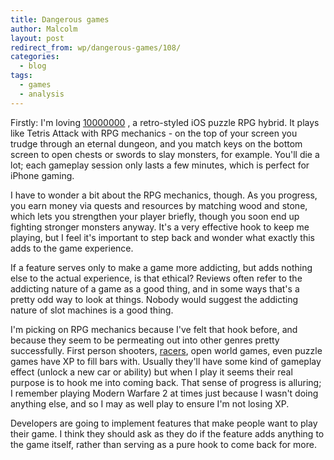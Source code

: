 ```yaml
---
title: Dangerous games
author: Malcolm
layout: post
redirect_from: wp/dangerous-games/108/
categories:
  - blog
tags:
  - games
  - analysis
---
```

Firstly: I'm loving [10000000][1] , a retro-styled iOS puzzle RPG hybrid. It plays like Tetris Attack with RPG mechanics - on the top of your screen you trudge through an eternal dungeon, and you match keys on the bottom screen to open chests or swords to slay monsters, for example. You'll die a lot; each gameplay session only lasts a few minutes, which is perfect for iPhone gaming.

I have to wonder a bit about the RPG mechanics, though. As you progress, you earn money via quests and resources by matching wood and stone, which lets you strengthen your player briefly, though you soon end up fighting stronger monsters anyway. It's a very effective hook to keep me playing, but I feel it's important to step back and wonder what exactly this adds to the game experience.

If a feature serves only to make a game more addicting, but adds nothing else to the actual experience, is that ethical? Reviews often refer to the addicting nature of a game as a good thing, and in some ways that's a pretty odd way to look at things. Nobody would suggest the addicting nature of slot machines is a good thing.

I'm picking on RPG mechanics because I've felt that hook before, and because they seem to be permeating out into other genres pretty successfully. First person shooters, [racers][2], open world games, even puzzle games have XP to fill bars with. Usually they'll have some kind of gameplay effect (unlock a new car or ability) but when I play it seems their real purpose is to hook me into coming back. That sense of progress is alluring; I remember playing Modern Warfare 2 at times just because I wasn't doing anything else, and so I may as well play to ensure I'm not losing XP.

Developers are going to implement features that make people want to play their game. I think they should ask as they do if the feature adds anything to the game itself, rather than serving as a pure hook to come back for more.

 [1]: http://itunes.apple.com/us/app/10000000/id544385071?mt=8&ign-mpt=uo%3D4
 [2]: http://penny-arcade.com/comic/2010/03/12